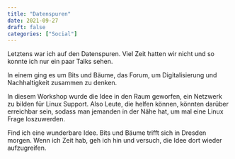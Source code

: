 ```yaml
---
title: "Datenspuren"
date: 2021-09-27
draft: false
categories: ["Social"]
---
```

Letztens war ich auf den Datenspuren. Viel Zeit hatten wir nicht und so konnte ich nur ein paar Talks sehen.

In einem ging es um Bits und Bäume, das Forum, um Digitalisierung und Nachhaltigkeit zusammen zu denken.

In diesem Workshop wurde die Idee in den Raum geworfen, ein Netzwerk zu bilden für Linux Support. Also Leute, die helfen können, könnten darüber erreichbar sein, sodass man jemanden in der Nähe hat, um mal eine Linux Frage loszuwerden.

Find ich eine wunderbare Idee. Bits und Bäume trifft sich in Dresden morgen. Wenn ich Zeit hab, geh ich hin und versuch, die Idee dort wieder aufzugreifen.